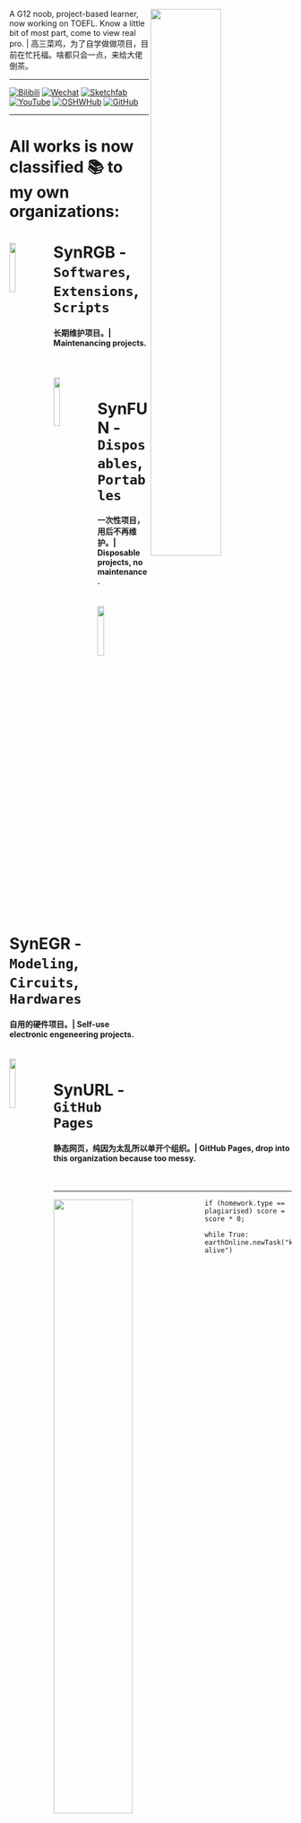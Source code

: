 <div>
  <img align="right" width="50%" src="https://github-readme-stats.vercel.app/api?username=SynthesisDu&show_icons=true" />
  <p align="left">A G12 noob, project-based learner, now working on TOEFL. Know a little bit of most part, come to view real pro. | 高三菜鸡，为了自学做做项目，目前在忙托福。啥都只会一点，来给大佬倒茶。</br></p>
  <hr />
  <p>
  <a href='https://space.bilibili.com/62596542'><img src="https://img.shields.io/badge/-SynRGB-fb7299?style=flat&amp;logo=Bilibili&amp;logoColor=white" referrerpolicy="no-referrer" alt="Bilibili"></a>
  <a href='https://mp.weixin.qq.com/mp/profile_ext?action=home&amp;__biz=MzIxODQ0NzQ1OQ==&amp;scene=124&amp;uin=&amp;key=&amp;devicetype=Windows+10+x64&amp;version=63010043&amp;lang=zh_CN&amp;a8scene=7&amp;fontgear=2'><img src="https://img.shields.io/badge/-SynthesisDu-green?style=flat&amp;logo=Wechat&amp;logoColor=white" referrerpolicy="no-referrer" alt="Wechat"></a>
  <a href='https://sketchfab.com/SynthesisDu'><img src="https://img.shields.io/badge/-SynthesisDu-1CAAD9?style=flat&amp;logo=Sketchfab&amp;logoColor=white" referrerpolicy="no-referrer" alt="Sketchfab"></a>
  <a href='https://www.youtube.com/channel/UC81J1wPu1f1Dm3R8yWnrDqw'><img src="https://img.shields.io/badge/-SynRGB-FF0000?style=flat&amp;logo=YouTube&amp;logoColor=white" referrerpolicy="no-referrer" alt="YouTube"></a>
  <a href='https://oshwhub.com/RGB_YES'><img src="https://img.shields.io/badge/-RGB_YES-5588ff?style=flat&amp;logo=data:image/png;base64,iVBORw0KGgoAAAANSUhEUgAAAB4AAAAeCAYAAAA7MK6iAAAA2UlEQVRIie1W0RLDIAjD3f7/l9nTro4RCFivvd3y1oomQQXlKoyZV1VZGTZwgLjPoHGEPRqGPXUK/kM8FwiHM6bOmAvGsefGLmy/U/eR41LqJnLKPXJcJbUC7DZ8rWeJbRB1WgsCIDGalCE61XSqV1zS5J17zJCnZ2QH8SwAolJA6EUZ7HQc4k/8+8TdU13uRha3TvVKCV0ilqzTdODtcdTAbbNn4MZax2kDD0R5gAJRWzw1rV5/j/aYdV8ifCO7x6UHnDMPgi0gkYDWG61aQKKKteW+nwsReQHXpy5D9yKlhQAAAABJRU5ErkJggg==&amp;logoColor=white" referrerpolicy="no-referrer" alt="OSHWHub"></a>
  <a href='https://github.com/SynthesisDu'><img src="https://img.shields.io/badge/-SynthesisDu-3A3A3A?style=flat&amp;logo=GitHub&amp;logoColor=white" referrerpolicy="no-referrer" alt="GitHub"></a>
  </p>
</div>
<hr />
<div>
  <h1>All works is now classified 📚 to my own organizations:</h1>
<span><a href="https://github.com/SynRGB"><img align="left" width="15%" src="https://i.postimg.cc/G38X8DZc/ico8-1.jpg"></img></a><h1><strong>SynRGB</strong> - <code>Softwares</code>, <code>Extensions</code>, <code>Scripts</code></h1>
<h4>长期维护项目。| Maintenancing projects.</h4></span><br><br>
<span><a href="https://github.com/SynFUN"><img align="left" width="15%" src="https://i.postimg.cc/G2B93X8n/3-1.jpg"></img></a><h1><strong>SynFUN</strong> - <code>Disposables</code>, <code>Portables</code></h1>
<h4>一次性项目，用后不再维护。| Disposable projects, no maintenance.</h4></span><br>
<span><a href="https://github.com/SynEGR"><img align="left" width="15%" src="https://i.postimg.cc/NMWFKRm9/HDWicon3-1.jpg"></img></a><h1><strong>SynEGR</strong> - <code>Modeling</code>, <code>Circuits</code>, <code>Hardwares</code></h1>
<h4>自用的硬件项目。| Self-use electronic engeneering projects.</h4></span><br>
<span><a href="https://github.com/SynURL"><img align="left" width="15%" src="https://i.postimg.cc/xjzqWFVK/icon.png"></img></a><h1><strong>SynURL</strong> - <code>GitHub Pages</code></h1>
<h4>静态网页，纯因为太乱所以单开个组织。| GitHub Pages, drop into this organization because too messy.</h4></span><br>
</div>
<hr />
<div>
  <img align="left" width="53%" src="https://github-readme-stats.vercel.app/api/wakatime?username=IlllIlIlIIlIl" />
  <pre><code class='language-java' width="40%" lang='java'>if (homework.type == plagiarised) score = score * 0;</code></pre>
  <pre><code class='language-python' width="40%" lang='python'>while True: earthOnline.newTask("keep alive")</code></pre>
  <img width="40%" src="https://github-readme-stats.vercel.app/api/top-langs/?username=synthesisdu&langs_count=15&layout=compact" />
</div>
<hr />
<div>
  <h1>Recent works 🧐:</h1>
<span><a href="https://github.com/SynRGB/AcFunScrollVolume"><table><tr><td><img height="140" src="https://github-readme-stats.vercel.app/api/pin/?username=SynRGB&repo=AcFunScrollVolume" border=0></img></td><td><img height="140" src="https://i.postimg.cc/g0k48hjT/ico.png" border=0></img></td><td><img height="140" src="https://i.postimg.cc/2Sx21GkW/repository-open-graph-template.png" border=0></img></td></tr></table></a></span>
<span><a href="https://github.com/SynFUN/CommonAppColleges"><table><tr><td><img height="140" src="https://github-readme-stats.vercel.app/api/pin/?username=SynFUN&repo=CommonAppColleges" border=0></img></td><td><img height="140" src="https://i.postimg.cc/3R6PpPqq/icon.png" border=0></img></td><td><img height="140" src="https://i.postimg.cc/907sBL5Q/repository-open-graph-template.png" border=0></img></td></tr></table></a></span>
<span><a href="https://github.com/SynFUN/UniversityRanking"><table><tr><td><img height="140" src="https://github-readme-stats.vercel.app/api/pin/?username=SynFUN&repo=UniversityRanking" border=0></img></td><td><img height="140" src="https://i.postimg.cc/7PnVVpLj/icon.png" border=0></img></td><td><img height="140" src="https://i.postimg.cc/15R56K8R/repository-open-graph-template.png" border=0></img></td></tr></table></a></span>
<figure><table>
<thead>
<tr><th><h2><a href='https://github.com/SynEGR/LogitechG502Reverse'>Logitech G502 Reverse</a></h1><h3>In order to facilitate modification, copied G502 motherboard's PCB layout.</h3><a href="https://github.com/SynEGR/LogitechG502Reverse"><img align="middle" src="https://github.com/SynEGR/LogitechG502Reverse/releases/download/v1.1/readme-pcb.png"></img></a></th></tr></thead>
</table></figure>
<figure><table>
<thead>
<tr><th><h2><a href='https://github.com/SynEGR/PowerSupply_GWERP2U700_Modify'>GW-ERP2U700 Modify</a></h1><h3>Server power supply GW-ERP2U700&#39;s MOD refit to full module.</h3><a href="https://github.com/SynEGR/PowerSupply_GWERP2U700_Modify"><img align="middle" src="https://github.com/SynEGR/PowerSupply_GWERP2U700_Modify/releases/download/v1.2/readme-pcb.png"></img></a></th></tr></thead>
</table></figure>
</div>
